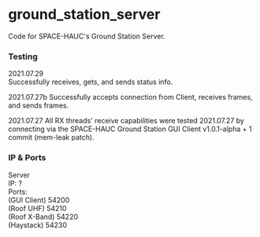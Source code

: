 # ground_station_server

Code for SPACE-HAUC's Ground Station Server.

### Testing
2021.07.29  
Successfully receives, gets, and sends status info.  
  
2021.07.27b
Successfully accepts connection from Client, receives frames, and sends frames.

2021.07.27
All RX threads' receive capabilities were tested 2021.07.27 by connecting via the SPACE-HAUC Ground Station GUI Client v1.0.1-alpha + 1 commit (mem-leak patch).

### IP & Ports
Server  
  IP:               ?  
  Ports:  
    (GUI Client)    54200  
    (Roof UHF)      54210  
    (Roof X-Band)   54220  
    (Haystack)      54230 